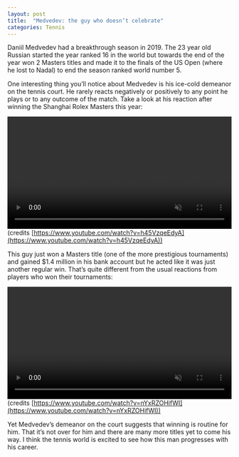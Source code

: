 ```yaml
---
layout: post
title:  "Medvedev: the guy who doesn’t celebrate"
categories: Tennis
---
```

Daniil Medvedev had a breakthrough season in 2019. The 23 year old Russian started the year ranked 16 in the world but towards the end of the year won 2 Masters titles and made it to the finals of the US Open (where he lost to Nadal) to end the season ranked world number 5.

One interesting thing you’ll notice about Medvedev is his ice-cold demeanor on the tennis court. He rarely reacts negatively or positively to any point he plays or to any outcome of the match. Take a look at his reaction after winning the Shanghai Rolex Masters this year:

<video class="right" src="/images/medvedev.mp4" preload loop autoplay muted
style="
    margin: 0 auto;
    display: block;
    width: 100%;
"></video>
(credits [https://www.youtube.com/watch?v=h45VzqeEdyA](https://www.youtube.com/watch?v=h45VzqeEdyA))

This guy just won a Masters title (one of the more prestigious tournaments) and gained $1.4 million in his bank account but he acted like it was just another regular win. That’s quite different from the usual reactions from players who won their tournaments: 

<video class="right" src="/images/NDF_celebrations.mp4" altpreload loop autoplay muted
style="
    margin: 0 auto;
    display: block;
    width: 100%;
"></video>
(credits [https://www.youtube.com/watch?v=nYxRZOHifWI](https://www.youtube.com/watch?v=nYxRZOHifWI))

Yet Medvedev’s demeanor on the court suggests that winning is routine for him. That it’s not over for him and there are many more titles yet to come his way. I think the tennis world is excited to see how this man progresses with his career.

